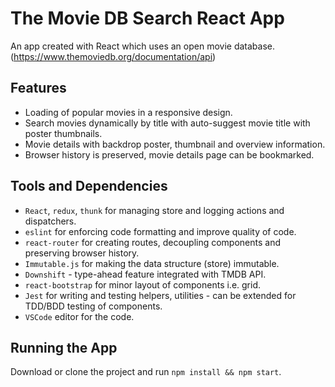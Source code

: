 # The Movie DB Search React App
An app created with React which uses an open movie database. (https://www.themoviedb.org/documentation/api)

## Features
- Loading of popular movies in a responsive design.
- Search movies dynamically by title with auto-suggest movie title with poster thumbnails.
- Movie details with backdrop poster, thumbnail and overview information.
- Browser history is preserved, movie details page can be bookmarked.

## Tools and Dependencies
- `React`, `redux`, `thunk` for managing store and logging actions and dispatchers.
- `eslint` for enforcing code formatting and improve quality of code.
- `react-router` for creating routes, decoupling components and preserving browser history.
- `Immutable.js` for making the data structure (store) immutable.
- `Downshift` - type-ahead feature integrated with TMDB API.
- `react-bootstrap` for minor layout of components i.e. grid.
- `Jest` for writing and testing helpers, utilities - can be extended for TDD/BDD testing of components.
- `VSCode` editor for the code.

## Running the App
Download or clone the project and run ```npm install && npm start```.
